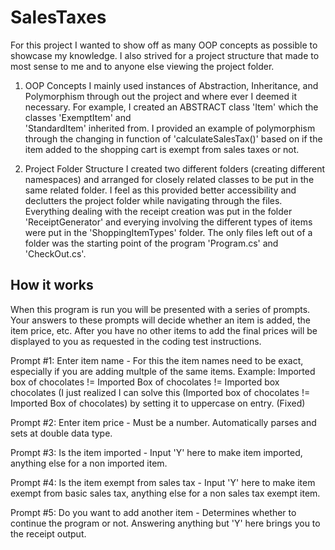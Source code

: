 # SalesTaxes

For this project I wanted to show off as many OOP concepts as possible to showcase my knowledge. I also strived for a project structure that made to most sense to me and to anyone else viewing the project folder. 

1. OOP Concepts
   I mainly used instances of Abstraction, Inheritance, and Polymorphism through out the project and where ever I deemed it necessary. For example, I created an ABSTRACT class 'Item' which the classes 'ExemptItem' and     
  'StandardItem' inherited from. I provided an example of polymorphism through the changing in function of 'calculateSalesTax()' based on if the item added to the shopping cart is exempt from sales taxes or not.   
   
3. Project Folder Structure
   I created two different folders (creating different namespaces) and arranged for closely related classes to be put in the same related folder. I feel as this provided better accessibility and declutters the project   folder while navigating through the files. Everything dealing with the receipt creation was put in the folder 'ReceiptGenerator' and everying involving the different types of items were put in the 'ShoppingItemTypes' folder. The only files left out of a folder was the starting point of the program 'Program.cs' and 'CheckOut.cs'.


## How it works

When this program is run you will be presented with a series of prompts. Your answers to these prompts will decide whether an item is added, the item price, etc. After you have no other items to add the final prices will be displayed to you as requested in the coding test instructions. 

Prompt #1: Enter item name - 
  For this the item names need to be exact, especially if you are adding multple of the same items.
  Example: Imported box of chocolates != Imported Box of chocolates != Imported box chocolates (I just realized I can solve this (Imported box of chocolates != Imported Box of chocolates) by setting it to uppercase on   entry. (Fixed)
  
Prompt #2: Enter item price - 
  Must be a number. Automatically parses and sets at double data type. 
  
Prompt #3: Is the item imported -
  Input 'Y' here to make item imported, anything else for a non imported item.
  
Prompt #4: Is the item exempt from sales tax - 
  Input 'Y' here to make item exempt from basic sales tax, anything else for a non sales tax exempt item.

Prompt #5: Do you want to add another item -
  Determines whether to continue the program or not. Answering anything but 'Y' here brings you to the receipt output. 
